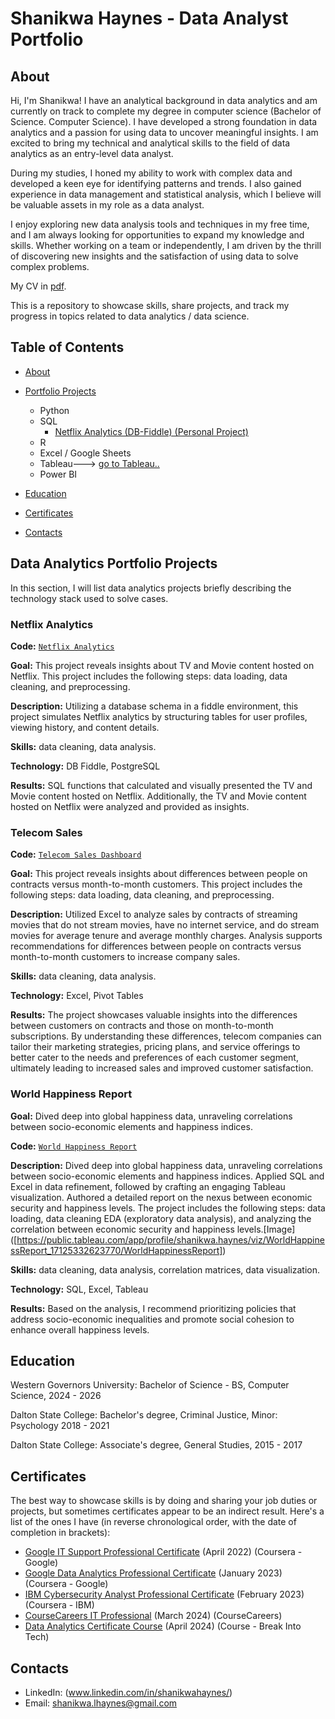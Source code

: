 # Shanikwa Haynes - Data Analyst Portfolio
## About
Hi, I'm Shanikwa! I have an analytical background in data analytics and am currently on track to complete my degree in computer science (Bachelor of Science. Computer Science). I have developed a strong foundation in data analytics and a passion for using data to uncover meaningful insights. I am excited to bring my technical and analytical skills to the field of data analytics as an entry-level data analyst. 

During my studies, I honed my ability to work with complex data and developed a keen eye for identifying patterns and trends. I also gained experience in data management and statistical analysis, which I believe will be valuable assets in my role as a data analyst.

I enjoy exploring new data analysis tools and techniques in my free time, and I am always looking for opportunities to expand my knowledge and skills. Whether working on a team or independently, I am driven by the thrill of discovering new insights and the satisfaction of using data to solve complex problems.

My CV in [pdf](https://github.com/ShanikwaH/Data-Analysis-Portfolio/blob/main/Shanikwa%20Haynes%20CV.pdf).

This is a repository to showcase skills, share projects, and track my progress in topics related to data analytics / data science.

## Table of Contents
- [About](#about)
- [Portfolio Projects](#data-analytics-portfolio-projects)
  - Python
  - SQL
    - [Netflix Analytics (DB-Fiddle) (Personal Project)](https://github.com/ShanikwaH/SQL/blob/main/Netflix%20Analytics%20(DB-Fiddle))
  - R
  - Excel / Google Sheets
  - Tableau---> [go to Tableau..](https://public.tableau.com/app/profile/shanikwa.haynes/vizzes)
  - Power BI
  


- [Education](#education)
- [Certificates](#certificates)
- [Contacts](#contacts)

## Data Analytics Portfolio Projects
In this section, I will list data analytics projects briefly describing the technology stack used to solve cases.

### Netflix Analytics
**Code:** [`Netflix Analytics`](https://github.com/ShanikwaH/SQL/blob/main/Netflix%20Analytics%20(DB-Fiddle))

**Goal:**  This project reveals insights about TV and Movie content hosted on Netflix. This project includes the following steps: data loading, data cleaning, and preprocessing.

**Description:** Utilizing a database schema in a fiddle environment, this project simulates Netflix analytics by structuring tables for user profiles, viewing history, and content details. 

**Skills:** data cleaning, data analysis.

**Technology:** DB Fiddle, PostgreSQL

**Results:** SQL functions that calculated and visually presented the TV and Movie content hosted on Netflix. Additionally, the TV and Movie content hosted on Netflix were analyzed and provided as insights.

### Telecom Sales
**Code:** [`Telecom Sales Dashboard`](https://github.com/ShanikwaH/Data-Analysis-Portfolio/blob/main/Telecom-data.xlsx)

**Goal:**  This project reveals insights about differences between people on contracts versus month-to-month customers. This project includes the following steps: data loading, data cleaning, and preprocessing.

**Description:** Utilized Excel to analyze sales by contracts of streaming movies that do not stream movies, have no internet service, and do stream movies for average tenure and average monthly charges. Analysis supports recommendations for differences between people on contracts versus month-to-month customers to increase company sales.

**Skills:** data cleaning, data analysis.

**Technology:** Excel, Pivot Tables

**Results:** The project showcases valuable insights into the differences between customers on contracts and those on month-to-month subscriptions. By understanding these differences, telecom companies can tailor their marketing strategies, pricing plans, and service offerings to better cater to the needs and preferences of each customer segment, ultimately leading to increased sales and improved customer satisfaction.

### World Happiness Report

**Goal:** Dived deep into global happiness data, unraveling correlations between socio-economic elements and happiness indices.

**Code:** [`World Happiness Report`](https://public.tableau.com/app/profile/shanikwa.haynes/viz/WorldHappinessReport_17125332623770/WorldHappinessReport)

**Description:** Dived deep into global happiness data, unraveling correlations between socio-economic elements and happiness indices. Applied SQL and Excel in data refinement, followed by crafting an engaging Tableau visualization. Authored a detailed report on the nexus between economic security and happiness levels. The project includes the following steps: data loading, data cleaning EDA (exploratory data analysis), and analyzing the correlation between economic security and happiness levels.[Image] ([https://public.tableau.com/app/profile/shanikwa.haynes/viz/WorldHappinessReport_17125332623770/WorldHappinessReport])

**Skills:** data cleaning, data analysis, correlation matrices, data visualization.

**Technology:** SQL, Excel, Tableau

**Results:** Based on the analysis, I recommend prioritizing policies that address socio-economic inequalities and promote social cohesion to enhance overall happiness levels.



## Education
Western Governors University: 
Bachelor of Science - BS, Computer Science,
2024 - 2026

Dalton State College:
Bachelor's degree, Criminal Justice, Minor: Psychology
2018 - 2021

Dalton State College:
Associate's degree, General Studies,
2015 - 2017

## Certificates
The best way to showcase skills is by doing and sharing your job duties or projects, but sometimes certificates appear to be an indirect result. Here's a list of the ones I have (in reverse chronological order, with the date of completion in brackets):
- [Google IT Support Professional Certificate](https://www.credly.com/badges/99d5d807-caff-4f75-aa06-2f6aabae9484/linked_in?t=rao7px) (April 2022) (Coursera - Google)
- [Google Data Analytics Professional Certificate](https://www.credly.com/badges/424140cb-f580-496e-a94b-700aa135124b/linked_in?t=rnw9eb) (January 2023) (Coursera - Google)
- [IBM Cybersecurity Analyst Professional Certificate](https://www.credly.com/badges/655ecca1-d320-4b12-ae51-61d753a50f71) (February 2023) (Coursera - IBM)
- [CourseCareers IT Professional](https://profile.coursecareers.com/shanikwa.haynes) (March 2024) (CourseCareers)
- [Data Analytics Certificate Course](https://github.com/ShanikwaH/Data-Analysis-Portfolio/blob/main/break-into-tech-data-analytics-certificate.pdf) (April 2024) (Course - Break Into Tech)
   
## Contacts
- LinkedIn: (www.linkedin.com/in/shanikwahaynes/)
- Email: shanikwa.lhaynes@gmail.com
